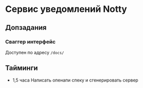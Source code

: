 # Сервис уведомлений Notty

## Допзадания

### Сваггер интерфейс

Доступен по адресу `/docs/`

## Тайминги

+ 1,5 часа Написать опенапи спеку и сгенерировать сервер
